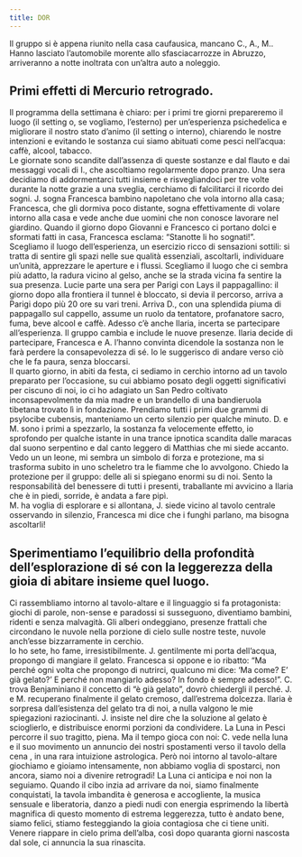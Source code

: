 ```yaml
---
title: DOR
---
```


Il gruppo si è appena riunito nella casa caufausica, mancano C., A., M.. Hanno  lasciato l’automobile morente allo sfasciacarrozze in Abruzzo, arriveranno a notte inoltrata con  un’altra auto a noleggio. 
## Primi effetti di Mercurio retrogrado. 
Il programma della settimana è  chiaro: per i primi tre giorni prepareremo il luogo (il setting o, se vogliamo, l’esterno) per  un’esperienza psichedelica e migliorare il nostro stato d’animo (il setting o interno), chiarendo le  nostre intenzioni e evitando le sostanza cui siamo abituati come pesci nell’acqua: caffè, alcool,  tabacco.  
Le giornate sono scandite dall’assenza di queste sostanze e dal flauto e dai messaggi vocali di  I., che ascoltiamo regolarmente dopo pranzo. Una sera decidiamo di addormentarci tutti  insieme e risvegliandoci per tre volte durante la notte grazie a una sveglia, cerchiamo di falcilitarci  il ricordo dei sogni. J. sogna Francesca bambino napoletano che vola intorno alla casa;  Francesca, che gli dormiva poco distante, sogna effettivamente di volare intorno alla casa e vede  anche due uomini che non conosce lavorare nel giardino. Quando il giorno dopo Giovanni e  Francesco ci portano dolci e sformati fatti in casa, Francesca esclama: “Stanotte li ho sognati!”.  Scegliamo il luogo dell’esperienza, un esercizio ricco di sensazioni sottili: si tratta di sentire gli  spazi nelle sue qualità essenziali, ascoltarli, individuare un’unità, apprezzare le aperture e i flussi.  Scegliamo il luogo che ci sembra più adatto, la radura vicino al gelso, anche se la strada vicina fa  sentire la sua presenza. 
Lucie parte una sera per Parigi con Lays il pappagallino: il giorno dopo alla frontiera il tunnel è  bloccato, si devia il percorso, arriva a Parigi dopo più 20 ore su vari treni. 
Arriva D., con una splendida piuma di pappagallo sul cappello, assume un ruolo da tentatore,  profanatore sacro, fuma, beve alcool e caffè. Adesso c’è anche Ilaria, incerta se partecipare  all’esperienza. Il gruppo cambia e include le nuove presenze. Ilaria decide di partecipare, Francesca  e A. l’hanno convinta dicendole la sostanza non le farà perdere la consapevolezza di sé. Io le  suggerisco di andare verso ciò che le fa paura, senza bloccarsi.  
Il quarto giorno, in abiti da festa, ci sediamo in cerchio intorno ad un tavolo preparato per  l’occasione, su cui abbiamo posato degli oggetti significativi per ciscuno di noi, io ci ho adagiato un San Pedro coltivato inconsapevolmente da mia madre e un brandello di una bandieruola tibetana  trovato lì in fondazione. Prendiamo tutti i primi due grammi di psylocibe cubensis, manteniamo un  certo silenzio per qualche minuto. D. e M. sono i primi a spezzarlo, la sostanza fa  velocemente effetto, io sprofondo per qualche istante in una trance ipnotica scandita dalle maracas  dal suono serpentino e dal canto leggero di Matthias che mi siede accanto. Vedo un un leone, mi  sembra un simbolo di forza e protezione, ma si trasforma subito in uno scheletro tra le fiamme che  lo avvolgono. Chiedo la protezione per il gruppo: delle ali si spiegano enormi su di noi. Sento la  responsabilità del benessere di tutti i presenti, traballante mi avvicino a Ilaria che è in piedi, sorride,  è andata a fare pipì.  
M. ha voglia di esplorare e si allontana, J. siede vicino al tavolo centrale osservando in  silenzio, Francesca mi dice che i funghi parlano, ma bisogna ascoltarli!  
## Sperimentiamo l’equilibrio della profondità dell’esplorazione di sé con la leggerezza della gioia di  abitare insieme quel luogo. 
Ci rassembliamo intorno al tavolo-altare e il linguaggio si fa  protagonista: giochi di parole, non-sense e paradossi si susseguono, diventiamo bambini, ridenti e  senza malvagità. Gli alberi ondeggiano, presenze frattali che circondano le nuvole nella porzione di  cielo sulle nostre teste, nuvole anch’esse bizzarramente in cerchio.  
Io ho sete, ho fame, irresistibilmente. J. gentilmente mi porta dell’acqua, propongo di  mangiare il gelato. Francesca si oppone e io ribatto: “Ma perché ogni volta che propongo di nutrirci,
qualcuno mi dice: ‘Ma come? E’ già gelato?’ E perché non mangiarlo adesso? In fondo è sempre  adesso!”. C. trova Benjaminiano il concetto di “è già gelato”, dovrò chiedergli il perché. J. e M. recuperano finalmente il gelato cremoso, dall’estrema dolcezza. Ilaria è sorpresa dall’esistenza del gelato tra di noi, a nulla valgono le mie spiegazioni raziocinanti.  J. insiste nel dire che la soluzione al gelato è scioglierlo, e distribuisce enormi porzioni da  condividere. 
La Luna in Pesci percorre il suo tragitto, piena. Ma il tempo gioca con noi: C. vede nella luna e  il suo movimento un annuncio dei nostri spostamenti verso il tavolo della cena , in una rara  intuizione astrologica. Però noi intorno al tavolo-altare giochiamo e gioiamo intensamente, non  abbiamo voglia di spostarci, non ancora, siamo noi a divenire retrogradi! La Luna ci anticipa e noi  non la seguiamo. Quando il cibo inzia ad arrivare da noi, siamo finalmente conquistati, la tavola  imbandita è generosa e accogliente, la musica sensuale e liberatoria, danzo a piedi nudi con energia  esprimendo la libertà magnifica di questo momento di estrema leggerezza, tutto è andato bene,  siamo felici, stiamo festeggiando la gioia contagiosa che ci tiene uniti. Venere riappare in cielo  prima dell’alba, così dopo quaranta giorni nascosta dal sole, ci annuncia la sua rinascita. 
